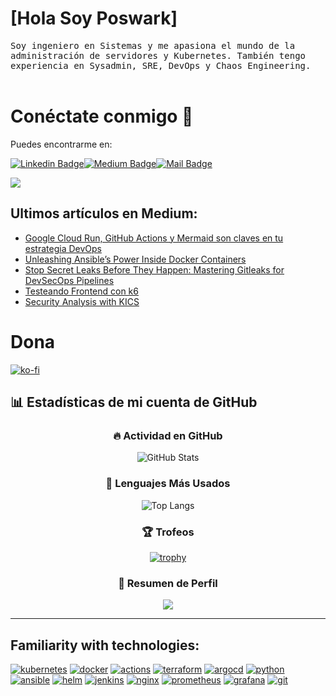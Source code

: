 # [Hola Soy Poswark]
<samp>
    Soy ingeniero en Sistemas y me apasiona el mundo de la administración de servidores y Kubernetes. También tengo experiencia en Sysadmin, SRE, DevOps y Chaos Engineering.
     <br>

</samp>
<br>

# Conéctate conmigo 🤝
Puedes encontrarme en:


[![Linkedin Badge](https://img.shields.io/badge/LinkedIn-0077B5?style=for-the-badge&logo=linkedin&logoColor=white)](https://www.linkedin.com/in/giovannyorjuel2/)[![Medium Badge](https://img.shields.io/badge/Medium-12100E?style=for-the-badge&logo=medium&logoColor=white)](https://medium.com/@giovannyorjuel2)[![Mail Badge](https://img.shields.io/badge/Gmail-D14836?style=for-the-badge&logo=gmail&logoColor=white)](mailto:giovannyorjuel2@gmail.com)
</p>

![](https://komarev.com/ghpvc/?username=poswark)

## Ultimos artículos en Medium:

<!-- BLOG-POST-LIST:START -->
- [Google Cloud Run, GitHub Actions y Mermaid son claves en tu estrategia DevOps](https://medium.com/@giovannyorjuel2/por-qu%C3%A9-google-cloud-run-github-actions-y-mermaid-son-claves-en-tu-estrategia-devops-a5c123f38915?source=rss-d70a155c192f------2)
- [Unleashing Ansible’s Power Inside Docker Containers](https://medium.com/@giovannyorjuel2/unleashing-ansibles-power-inside-docker-containers-31b8adf6fba5?source=rss-d70a155c192f------2)
- [Stop Secret Leaks Before They Happen: Mastering Gitleaks for DevSecOps Pipelines](https://medium.com/@giovannyorjuel2/stop-secret-leaks-before-they-happen-mastering-gitleaks-for-devsecops-pipelines-633d0f975162?source=rss-d70a155c192f------2)
- [Testeando Frontend con k6](https://medium.com/@giovannyorjuel2/testeando-frontend-con-k6-8677ef57402e?source=rss-d70a155c192f------2)
- [Security Analysis with KICS](https://medium.com/@giovannyorjuel2/security-analysis-with-kics-f12da06e6804?source=rss-d70a155c192f------2)
<!-- BLOG-POST-LIST:END -->

# Dona
[![ko-fi](https://ko-fi.com/img/githubbutton_sm.svg)](https://ko-fi.com/K3K5VN9Z6)


## 📊 Estadísticas de mi cuenta de GitHub

<div align="center">

### 🔥 Actividad en GitHub  
![GitHub Stats](https://github-readme-stats.vercel.app/api?username=poswark&show_icons=true&theme=vue&hide_border=true&count_private=true)

### 📂 Lenguajes Más Usados  
![Top Langs](https://github-readme-stats.vercel.app/api/top-langs/?username=poswark&layout=compact&theme=vue&hide_border=true)

### 🏆 Trofeos  
[![trophy](https://github-profile-trophy.vercel.app/?username=poswark&theme=algolia&margin-w=5&margin-h=5)](https://github.com/ryo-ma/github-profile-trophy)

### 📜 Resumen de Perfil  
![](http://github-profile-summary-cards.vercel.app/api/cards/profile-details?username=poswark&theme=github)

</div>

<hr>

## Familiarity with technologies:


[![kubernetes](https://img.shields.io/badge/kubernetes-326ce5.svg?&style=for-the-badge&logo=kubernetes&logoColor=white)]()
[![docker](https://img.shields.io/badge/Docker-2CA5E0?style=for-the-badge&logo=docker&logoColor=white)]()
[![actions](https://img.shields.io/badge/Github%20Actions-282a2e?style=for-the-badge&logo=githubactions&logoColor=367cfe)]()
[![terraform](https://img.shields.io/badge/Terraform-7B42BC?style=for-the-badge&logo=terraform&logoColor=white)]()
[![argocd](https://img.shields.io/badge/Argo%20CD-1e0b3e?style=for-the-badge&logo=argo&logoColor=#d16044)]()
[![python](https://img.shields.io/badge/Python-FFD43B?style=for-the-badge&logo=python&logoColor=blue)]()
[![ansible](https://img.shields.io/badge/Ansible-000000?style=for-the-badge&logo=ansible&logoColor=white)]()
[![helm](https://img.shields.io/badge/Helm-0F1689?style=for-the-badge&logo=Helm&labelColor=0F1689)]()
[![jenkins](https://img.shields.io/badge/Jenkins-D24939?style=for-the-badge&logo=Jenkins&logoColor=white)]()
[![nginx](https://img.shields.io/badge/Nginx-009639?style=for-the-badge&logo=nginx&logoColor=white)]()
[![prometheus](https://img.shields.io/badge/Prometheus-000000?style=for-the-badge&logo=prometheus&labelColor=000000)]()
[![grafana](https://img.shields.io/badge/Grafana-F2F4F9?style=for-the-badge&logo=grafana&logoColor=orange&labelColor=F2F4F9)]()
[![git](https://img.shields.io/badge/GIT-E44C30?style=for-the-badge&logo=git&logoColor=white)]()
